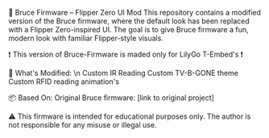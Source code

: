 🐬 Bruce Firmware – Flipper Zero UI Mod
This repository contains a modified version of the Bruce firmware, where the default look has been replaced with a Flipper Zero-inspired UI. The goal is to give Bruce firmware a fun, modern look with familiar Flipper-style visuals.

❗ This version of Bruce-Firmware is maded only for LilyGo T-Embed's ❗

🔧 What's Modified: \n
Custom IR Reading
Custom TV-B-GONE theme
Custom RFID reading animation's

📦 Based On:
Original Bruce firmware: [link to original project]

⚠️ This firmware is intended for educational purposes only. The author is not responsible for any misuse or illegal use.
